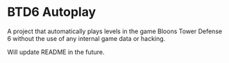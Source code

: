 # BTD6 Autoplay
A project that automatically plays levels in the game Bloons Tower Defense 6 without the use of any internal game data or hacking.

Will update README in the future.
 
